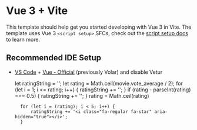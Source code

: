 # Vue 3 + Vite

This template should help get you started developing with Vue 3 in Vite. The template uses Vue 3 `<script setup>` SFCs, check out the [script setup docs](https://v3.vuejs.org/api/sfc-script-setup.html#sfc-script-setup) to learn more.

## Recommended IDE Setup

- [VS Code](https://code.visualstudio.com/) + [Vue - Official](https://marketplace.visualstudio.com/items?itemName=Vue.volar) (previously Volar) and disable Vetur

    let ratingString = '';
        let rating = Math.ceil(movie.vote_average / 2);
        for (let i = 1; i <= rating; i++) {
            ratingString += '<i class="fa-solid fa-star" aria-hidden="true"></i>';
        }
        if (rating - parseInt(rating) === 0.5) {
            ratingString += '<i class="fa-regular fa-star" aria-hidden="true"></i>';
        }
        rating = Math.ceil(rating)

        for (let i = (rating); i < 5; i++) {
            ratingString += '<i class="fa-regular fa-star" aria-hidden="true"></i>';
        }
